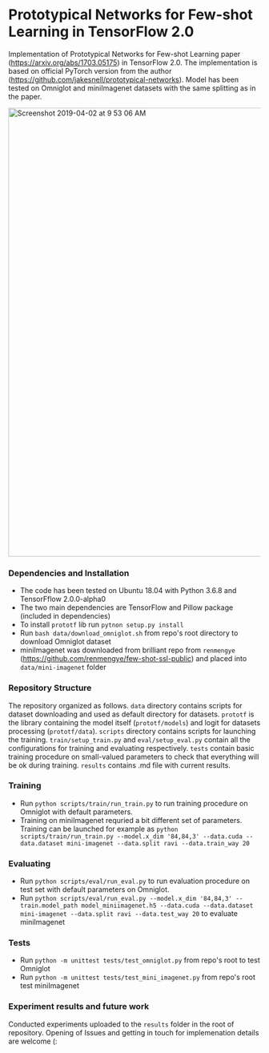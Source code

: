# Prototypical Networks for Few-shot Learning in TensorFlow 2.0
Implementation of Prototypical Networks for Few-shot Learning paper (https://arxiv.org/abs/1703.05175) in TensorFlow 2.0. The implementation is based on official PyTorch version from the author (https://github.com/jakesnell/prototypical-networks). Model has been tested on Omniglot and miniImagenet datasets with the same splitting as in the paper.

<img width="896" alt="Screenshot 2019-04-02 at 9 53 06 AM" src="https://user-images.githubusercontent.com/23639048/55438102-5d9e4c00-55a9-11e9-86e2-b4f79f880b83.png">

### Dependencies and Installation
* The code has been tested on Ubuntu 18.04 with Python 3.6.8 and TensorFflow 2.0.0-alpha0
* The two main dependencies are TensorFlow and Pillow package (included in dependencies)
* To install `prototf` lib run `pytnon setup.py install`
* Run `bash data/download_omniglot.sh` from repo's root directory to download Omniglot dataset
* miniImagenet was downloaded from brilliant repo from `renmengye` (https://github.com/renmengye/few-shot-ssl-public) and placed into `data/mini-imagenet` folder

### Repository Structure

The repository organized as follows. `data` directory contains scripts for dataset downloading and used as default directory for datasets. `prototf` is the library containing the model itself (`prototf/models`) and logit for datasets processing (`prototf/data`). `scripts` directory contains scripts for launching the training. `train/setup_train.py` and `eval/setup_eval.py` contain all the configurations for training and evaluating respectively. `tests` contain basic training procedure on small-valued parameters to check that everything will be ok during training. `results` contains .md file with current results.

### Training

* Run `python scripts/train/run_train.py` to run training procedure on Omniglot with default parameters.
* Training on miniImagenet requried a bit different set of parameters. Training can be launched for example as `python scripts/train/run_train.py --model.x_dim '84,84,3' --data.cuda --data.dataset mini-imagenet --data.split ravi --data.train_way 20`

### Evaluating

* Run `python scripts/eval/run_eval.py` to run evaluation procedure on test set with default parameters on Omniglot.
* Run `python scripts/eval/run_eval.py --model.x_dim '84,84,3' --train.model_path model_miniimagenet.h5 --data.cuda --data.dataset mini-imagenet --data.split ravi --data.test_way 20` to evaluate miniImagenet

### Tests

* Run `python -m unittest tests/test_omniglot.py` from repo's root to test Omniglot
* Run `python -m unittest tests/test_mini_imagenet.py` from repo's root test miniImagenet 

### Experiment results and future work

Conducted experiments uploaded to the `results` folder in the root of repository. Opening of Issues and getting in touch for implemenation details are welcome (:

